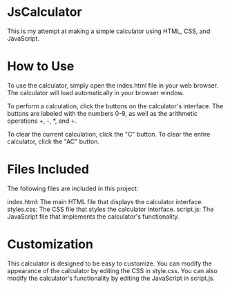 # JsCalculator
This is my attempt at making a simple calculator using HTML, CSS, and JavaScript.

# How to Use
To use the calculator, simply open the index.html file in your web browser. The calculator will load automatically in your browser window.

To perform a calculation, click the buttons on the calculator's interface. The buttons are labeled with the numbers 0-9, as well as the arithmetic operations +, -, *, and ÷.

To clear the current calculation, click the "C" button. To clear the entire calculator, click the "AC" button.

# Files Included
The following files are included in this project:

index.html: The main HTML file that displays the calculator interface.
styles.css: The CSS file that styles the calculator interface.
script.js: The JavaScript file that implements the calculator's functionality.

# Customization
This calculator is designed to be easy to customize. You can modify the appearance of the calculator by editing the CSS in style.css. You can also modify the calculator's functionality by editing the JavaScript in script.js.
